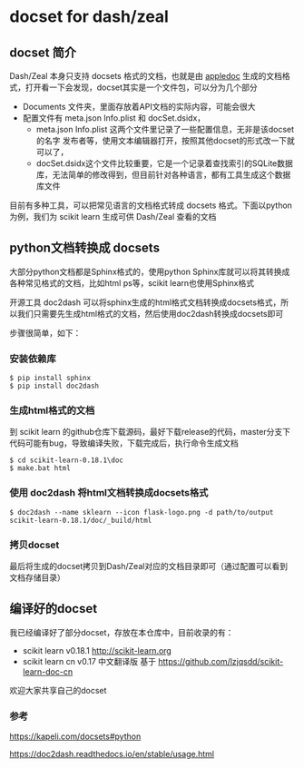 # docset for dash/zeal



## docset 简介

Dash/Zeal 本身只支持 docsets 格式的文档，也就是由 [appledoc](http://gentlebytes.com/appledoc/) 生成的文档格式，打开看一下会发现，docset其实是一个文件包，可以分为几个部分

- Documents 文件夹，里面存放着API文档的实际内容，可能会很大
- 配置文件有 meta.json Info.plist 和 docSet.dsidx，
  - meta.json Info.plist 这两个文件里记录了一些配置信息，无非是该docset的名字 发布者等，使用文本编辑器打开，按照其他docset的形式改一下就可以了，
  - docSet.dsidx这个文件比较重要，它是一个记录着查找索引的SQLite数据库，无法简单的修改得到，但目前针对各种语言，都有工具生成这个数据库文件

目前有多种工具，可以把常见语言的文档格式转成 docsets 格式。下面以python为例，我们为 scikit learn 生成可供 Dash/Zeal 查看的文档



## python文档转换成 docsets

大部分python文档都是Sphinx格式的，使用python Sphinx库就可以将其转换成各种常见格式的文档，比如html ps等，scikit learn也使用Sphinx格式

开源工具 doc2dash 可以将sphinx生成的html格式文档转换成docsets格式，所以我们只需要先生成html格式的文档，然后使用doc2dash转换成docsets即可

步骤很简单，如下：

###  安装依赖库

```
$ pip install sphinx
$ pip install doc2dash
```

### 生成html格式的文档

到 scikit learn 的github仓库下载源码，最好下载release的代码，master分支下代码可能有bug，导致编译失败，下载完成后，执行命令生成文档

```shell
$ cd scikit-learn-0.18.1\doc
$ make.bat html
```

### 使用 doc2dash 将html文档转换成docsets格式

 ```shell
$ doc2dash --name sklearn --icon flask-logo.png -d path/to/output scikit-learn-0.18.1/doc/_build/html
 ```

### 拷贝docset

最后将生成的docset拷贝到Dash/Zeal对应的文档目录即可（通过配置可以看到文档存储目录）



## 编译好的docset

我已经编译好了部分docset，存放在本仓库中，目前收录的有：

- scikit learn v0.18.1 http://scikit-learn.org
- scikit learn cn v0.17 中文翻译版 基于 https://github.com/lzjqsdd/scikit-learn-doc-cn



欢迎大家共享自己的docset



### 参考

https://kapeli.com/docsets#python

https://doc2dash.readthedocs.io/en/stable/usage.html